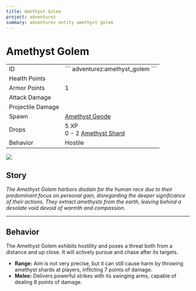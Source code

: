 ```yaml
---
title: Amethyst Golem
project: adventurez
summary: adventurez entity amethyst golem
---
```

# Amethyst Golem
<div class="combi">
<div class="divthing">
<table class="tablething">
    <tbody>
        <tr>
            <td class="first-column">ID</td>
            <td class="second-column">
            ```
            adventurez:amethyst_golem
            ```
            </td>
        </tr>
        <tr id="linear-top">
            <td class="first-column">Health Points</td>
            <td class="second-column icon-element" icon-count="40" icon-id="heart"></td>
        </tr>
        <tr id="linear-top">
            <td class="first-column">Armor Points</td>
            <td class="second-column">1</td>
        </tr>
        <tr id="linear-top">
            <td class="first-column">Attack Damage</td>
            <td class="second-column icon-element" icon-count="8" icon-id="experience" icon-exclusive></td>
        </tr>
        <tr id="linear-top">
            <td class="first-column">Projectile Damage</td>
            <td class="second-column icon-element" icon-count="7" icon-id="projectile" icon-exclusive></td>
        </tr>
        <tr id="linear-top">
            <td class="first-column">Spawn</td>
            <td class="second-column"><a href="https://minecraft.fandom.com/wiki/Amethyst_geode" target="_blank">Amethyst Geode</a></td>
        </tr>
        <tr id="linear-top">
            <td class="first-column">Drops</td>
            <td class="second-column">5 XP<br>0 - 2 <a href="https://minecraft.fandom.com/wiki/Amethyst_Shard" target="_blank">Amethyst Shard</a></td>
        </tr>
        <tr id="linear-top">
            <td class="first-column">Behavior</td>
            <td class="second-column">Hostile</td>
        </tr>
    </tbody>
</table>
</div>
<div class="div-img-center">
<img src="/wiki/assets/adventurez/entities/amethyst_golem.png" loading="lazy" />
</div>
</div>

## Story

*The Amethyst Golem harbors disdain for the human race due to their predominant focus on personal gain, disregarding the deeper significance of their actions. They extract amethysts from the earth, leaving behind a desolate void devoid of warmth and compassion.*

---

## Behavior

The Amethyst Golem exhibits hostility and poses a threat both from a distance and up close. It will actively pursue and chase after its targets.

* **Range:** Aim is not very precise, but it can still cause harm by throwing amethyst shards at players, inflicting 7 points of damage.
* **Melee:** Delivers powerful strikes with its swinging arms, capable of dealing 8 points of damage.
